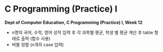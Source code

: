 # C Programming (Practice) I
**Dept of Computer Education, C Programming (Practice) I, Week 12**

 - n명의 국어, 수학, 영어 성적 입력 후 각 과목별 평균, 학생 별 평균 계산 후 table 형태로 출력 (함수 사용)
 - 버블 정렬 (n개의 case 입력)

